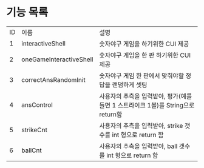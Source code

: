 <h1>기능 목록</h1>
<table>
	<tr>
		<td>ID</td>
		<td>이름</td>
		<td>설명</td>
	</tr>
	<tr>
		<td>1</td>
		<td>interactiveShell</td>
		<td>숫자야구 게임을 하기위한 CUI 제공</td>
	</tr>
	<tr>
		<td>2</td>
		<td>oneGameInteractiveShell</td>
		<td>숫자야구 게임을 한 판 하기위한 CUI 제공</td>
	</tr>
	<tr>
		<td>3</td>
		<td>correctAnsRandomInit</td>
		<td>숫자야구 게임 한 판에서 맞춰야할 정답을 랜덤하게 셋팅</td>
	</tr>
	<tr>
		<td>4</td>
		<td>ansControl</td>
		<td>사용자의 추측을 입력받아, 평가(예를들면 1 스트라이크 1볼)를 String으로 return함</td>
	</tr>
	<tr>
		<td>5</td>
		<td>strikeCnt</td>
		<td>사용자의 추측을 입력받아, strike 갯수를 int 형으로 return 함</td>
	</tr>
	<tr>
		<td>6</td>
		<td>ballCnt</td>
		<td>사용자의 추측을 입력받아, ball 갯수를 int 형으로 return 함</td>
	</tr>
<table>